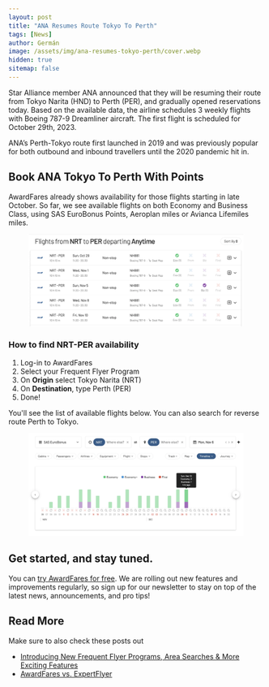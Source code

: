 ```yaml
---
layout: post
title: "ANA Resumes Route Tokyo To Perth"
tags: [News]
author: Germán
image: /assets/img/ana-resumes-tokyo-perth/cover.webp
hidden: true
sitemap: false
---
```


Star Alliance member ANA announced that they will be resuming their route from Tokyo Narita (HND) to Perth (PER), and gradually opened reservations today. Based on the available data, the airline schedules 3 weekly flights with Boeing 787-9 Dreamliner aircraft. The first flight is scheduled for October 29th, 2023. 

ANA’s Perth-Tokyo route first launched in 2019 and was previously popular for both outbound and inbound travellers until the 2020 pandemic hit in. 


## Book ANA Tokyo To Perth With Points

AwardFares already shows availability for those flights starting in late October. So far, we see available flights on both Economy and Business Class, using SAS EuroBonus Points, Aeroplan miles or Avianca Lifemiles miles.

<figure>
<img src="/assets/img/ana-resumes-tokyo-perth/nrt-per-list.webp" alt="ANA Tokyo to Perth Route on AwardFares." />
</figure>


### How to find NRT-PER availability

1. Log-in to AwardFares
2. Select your Frequent Flyer Program
3. On **Origin** select Tokyo Narita (NRT)
4. On **Destination**, type Perth (PER)
5. Done! 

You'll see the list of available flights below. You can also search for reverse route Perth to Tokyo.

<figure>
<img src="/assets/img/ana-resumes-tokyo-perth/nrt-per-timeline.webp" alt="ANA Tokyo to Perth Route on AwardFares." />
</figure>
 
## Get started, and stay tuned.

You can [try AwardFares for free](https://awardfares.com/). We are rolling out new features and improvements regularly, so sign up for our newsletter to stay on top of the latest news, announcements, and pro tips!

## Read More

Make sure to also check these posts out

- [Introducing New Frequent Flyer Programs, Area Searches & More Exciting Features
  ](https://blog.awardfares.com/new-programs-and-features/)
- [AwardFares vs. ExpertFlyer](https://blog.awardfares.com/awardfares-vs-expertflyer/)
